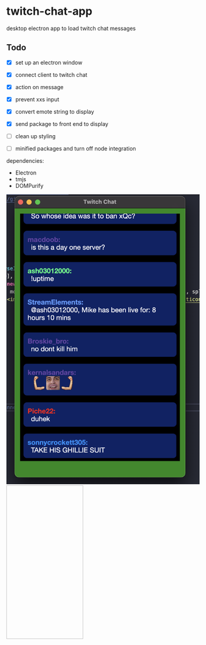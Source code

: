 # twitch-chat-app
desktop electron app to load twitch chat messages


## Todo
- [x] set up an electron window
- [x] connect client to twitch chat
- [x] action on message
- [x] prevent xxs input 
- [x] convert emote string to display
- [x] send package to front end to display
- [ ] clean up styling 
- [ ] minified packages and turn off node integration



dependencies:
* Electron
* tmjs
* DOMPurify



![alt text](https://raw.githubusercontent.com/alexshelto/twitch-chat-app/main/screenshots/chat.png)
<img data-canonical-src="https://raw.githubusercontent.com/alexshelto/twitch-chat-app/main/screenshots/chat.png" width="200" height="400" />


